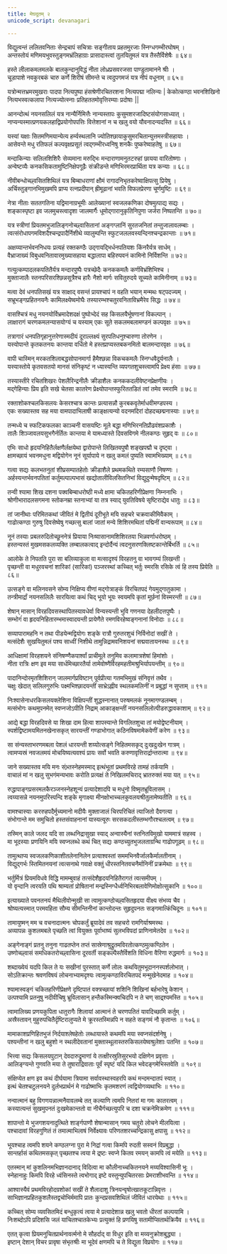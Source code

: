 ```yaml
---
title: मेघदूतम् २  
unicode_script: devanagari  

---
```


<div class="audioEmbed" caption="वेदभूमिपाठः" src="https://archive .org/download/meghadUta-mUlam-vedabhoomi.org/Um1-10.mp3"></div>

 विद्युत्वन्तं ललितवनिताः सेन्द्रचापं सचित्राः
 सङ्गीताय प्रहतमुरजाः स्निग्धगम्भीरघोषम् ।  
 अन्तस्तोयं मणिमयभुवस्तुङ्गमभ्रंलिहाग्राः
 प्रासादास्त्वां तुलयितुमलं यत्र तैस्तैर्विशेषैः ॥ ६४॥

 हस्ते लीलाकमलमलके बालकुन्दानुविद्धं
 नीता लोध्रप्रसवरजसा पाण्डुतामानने श्रीः ।  
 चूडापाशे नवकुरबकं चारु कर्णे शिरीषं
 सीमन्ते च त्वदुपगमजं यत्र नीपं वधूनाम् ॥ ६५॥

 यत्रोन्मत्तभ्रमरमुखराः पादपा नित्यपुष्पा
 हंसश्रेणीरचितरशना नित्यपद्मा नलिन्यः |
 केकोत्कण्ठा भवनशिखिनो नित्यभस्वत्कलापा
 नित्यज्योत्स्नाः प्रतिहततमोवृत्तिरम्याः प्रदोषाः ||

 आनन्दोत्थं नयनसलिलं यत्र नान्यैर्निमित्तैः
 नान्यस्तापः कुसुमशरजादिष्टसंयोगसाध्यात् ।  
 नाप्यन्यस्मात्प्रणयकलहाद्विप्रयोगोपपत्तिः
 वित्तेशानां न च खलु वयो यौवनादन्यदस्ति ॥ ६६॥

 यस्यां यक्षाः सितमणिमयान्येत्य हर्म्यस्थलानि
 ज्योतिश्छायाकुसुमरचितान्युत्तमस्त्रीसहायाः ।  
 आसेवन्ते मधु रतिफलं कल्पवृक्षप्रसूतं
 त्वद्गम्भीरध्वनिषु शनकैः पुष्करेष्वाहतेषु ॥ ६७॥

 मन्दाकिन्याः सलिलशिशिरैः सेव्यमाना मरुद्भिः
 मन्दाराणामनुतटरुहां छायया वारितोष्णाः ।  
 अन्वेष्टव्यैः कनकसिकतामुष्टिनिक्षेपगूढैः
 संक्रीडन्ते मणिभिरमरप्रार्थिता यत्र कन्याः ॥ ६८॥

 नीवीबन्धोच्छ्वसितशिथिलं यत्र बिम्बाधराणां
 क्षौमं रागादनिभृतकरेष्वाक्षिपत्सु प्रियेषु ।  
 अर्चिस्तुङ्गानभिमुखमपि प्राप्य रत्नप्रदीपान्
 ह्रीमूढानां भवति विफलप्रेरणा चूर्णमुष्टिः ॥ ६९॥

 नेत्रा नीताः सततगतिना यद्विमानाग्रभूमीः
 आलेख्यानां स्वजलकणिका दोषमुत्पाद्य सद्यः ।  
 शङ्कास्पृष्टा इव जलमुचस्त्वादृशा जालमार्गैः
 धूमोद्गारानुकृतिनिपुणा जर्जरा निष्पतन्ति ॥ ७०॥

 यत्र स्त्रीणां प्रियतमभुजालिङ्गनोच्छ्वासितानां
 अङ्गग्लानिं सुरतजनितां तन्तुजालावलम्बाः ।  
 त्वत्संरोधापगमविशदैश्चन्द्रपादैर्निशीथे
 व्यालुम्पन्ति स्फुटजललवस्यन्दिनश्चन्द्रकान्ताः ॥ ७१॥

 अक्षय्यान्तर्भवननिधयः प्रत्यहं रक्तकण्ठैः
 उद्गायद्भिर्धनपतियशः किंनरैर्यत्र सार्धम् ।  
 वैभ्राजाख्यं विबुधवनितावारमुख्यासहाया
 बद्धालापा बहिरुपवनं कामिनो निर्विशन्ति ॥ ७२॥

 गत्युत्कम्पादलकपतितैर्यत्र मन्दारपुष्पैः
 पत्रच्छेदैः कनककमलैः कर्णविभ्रंशिभिश्च ।  
 मुक्ताजालैः स्तनपरिसरश्छिन्नसूत्रैश्च हारैः
 नैशो मार्गः सवितुरुदये सूच्यते कामिनीनाम् ॥ ७३॥

 मत्वा देवं धनपतिसखं यत्र साक्षाद् वसन्तं
 प्रायश्चापं न वहति भयान् मन्मथः षट्पदज्यम् ।  
 सभ्रूभङ्गप्रहितनयनैः कामिलक्ष्येष्वमोघैः
 तस्यारम्भश्चतुरवनिताविभ्रमैरेव सिद्धः ॥ ७४॥

 <div class="audioEmbed" caption="वेदभूमिपाठः" src="https://archive .org/download/meghadUta-mUlam-vedabhoomi.org/Um11-20.mp3"></div>

 वासश्चित्रं मधु नयनयोर्विभ्रमादेशदक्षं
 पुष्पोभ्देदं सह किसलयैर्भूषणानां विकल्पान् ।  
 लाक्षारागं चरणकमलन्यासयोग्यं च यस्याम्
 एकः सूते सकलमबलामण्डनं कल्पवृक्षः ॥ ७५॥

 तत्रागारं धनपतिगृहानुत्तरेणास्मदीयं
 दूराल्लक्ष्यं सुरपतिधनुश्चारुणा तोरणेन ।  
 यस्योपान्ते कृतकतनयः कान्तया वर्धितो मे
 हस्तप्राप्यस्तबकनमितो बालमन्दारवृक्षः ॥ ७६॥

 वापी चास्मिन् मरकतशिलाबद्धसोपानमार्गा
 हैमैश्छन्ना विकचकमलैः स्निग्धवैदूर्यनालैः ।  
 यस्यास्तोये कृतवसतयो मानसं संनिकृष्टं
 न ध्यास्यन्ति व्यपगतशुचस्त्वामपि प्रेक्ष्य हंसाः ॥ ७७॥

 तस्यास्तीरे रचितशिखरः पेशलैरिन्द्रनीलैः
 क्रीडाशैलः कनककदलीवेष्टनप्रेक्षणीयः ।  
 मद्गेहिन्याः प्रिय इति सखे चेतसा कातरेण
 प्रेक्ष्योपान्तस्फुरिततडितं त्वां तमेव स्मरामि ॥ ७८॥

 रक्ताशोकश्चलकिसलयः केसरश्चात्र कान्तः
 प्रत्यासन्नौ कुरबकवृतेर्माधवीमण्डपस्य ।  
 एकः सख्यास्तव सह मया वामपादाभिलाषी
 काङ्क्षत्यन्यो वदनमदिरां दोहदच्छद्मनास्याः ॥ ७९॥

 तन्मध्ये च स्फटिकफलका काञ्चनी वासयष्टिः
 मूले बद्धा मणिभिरनतिप्रौढवंशप्रकाशैः ।  
 तालैः शिञ्जावलयसुभगैर्नर्तितः कान्तया मे
 यामध्यास्ते दिवसविगमे नीलकण्ठः सुहृद् वः ॥ ८०॥

 एभिः साधो हृदयनिहितैर्लक्षणैर्लक्षयेथा
 द्वारोपान्ते लिखितवपुषौ शङ्खपद्मौ च दृष्ट्वा ।  
 क्षामच्छायं भवनमधुना मद्वियोगेन नूनं
 सूर्यापाये न खलु कमलं पुष्यति स्वामभिख्याम् ॥ ८१॥

 गत्वा सद्यः कलभतनुतां शीघ्रसम्पातहेतोः
 क्रीडाशैले प्रथमकथिते रम्यसाणौ निषण्णः ।  
 अर्हस्यन्तर्भवनपतितां कर्तुमल्पाल्पभासं
 खद्योतालीविलसितनिभां विद्युदुन्मेषदृष्टिम् ॥ ८२॥

 तन्वी श्यामा शिख दशना पक्वबिम्बाधरोष्ठी
 मध्ये क्षामा चकितहरिणीप्रेक्षणा निम्ननाभिः ।  
 श्रोणीभारादलसगमना स्तोकनम्रा स्तनाभ्यां
 या तत्र स्याद् युवतिविषये सृष्टिराद्येव धातुः ॥ ८३॥

 तां जानीथाः परिमितकथां जीवितं मे द्वितीयं
 दूरीभूते मयि सहचरे चक्रवाकीमिवैकाम् ।  
 गाढोत्कण्ठा गुरुषु दिवसेष्वेषु गच्छत्सु बालां
 जातां मन्ये शिशिरमथितां पद्मिनीं वान्यरूपाम् ॥ ८४॥

<div class="audioEmbed" caption="वेदभूमिपाठः" src="https://archive .org/download/meghadUta-mUlam-vedabhoomi.org/Um21-30.mp3"></div>

 नूनं तस्याः प्रबलरुदितोच्छूननेत्रं प्रियाया
 निःष्वासानामशिशिरतया भिन्नवर्णाधरोष्ठम् ।  
 हस्तन्यस्तं मुखमसकलव्यक्ति लम्बालकत्वाद्
 इन्दोर्दैन्यं त्वदनुसरणक्लिष्टकान्तेर्बिभर्ति ॥ ८५॥

 आलोके ते निपतति पुरा सा बलिव्याकुला वा
 मत्सादृश्यं विरहतनु वा भावगम्यं लिखन्ती ।  
 पृच्छन्ती वा मधुरवचनां शारिकां (सारिकां) पञ्जरस्थां
 कच्चित् भर्तुः स्मरसि रसिके त्वं हि तस्य प्रियेति ॥ ८६॥

 उत्सङ्गे वा मलिनवसने सोम्य निक्षिप्य वीणां
 मद्गोत्राङ्कं विरचितपदं गेयमुद्गातुकामा ।  
 तन्त्रीमार्द्रां नयनसलिलैः सारयित्वा कथं चिद्
 भूयो भूयः स्वयमपि कृतां मूर्छनां विस्मरन्ती ॥ ८७॥

 शेषान् मासान् विरहदिवसस्थापितस्यावधेर्वा
 विन्यस्यन्ती भुवि गणनया देहलीदत्तपुष्पैः ।  
 सम्भोगंं वा हृदयनिहितारम्भमास्वादयन्ती
 प्रायेणैते रमणविरहेष्वङ्गनानां विनोदाः ॥ ८८॥

 सव्यापारामहनि न तथा पीडयेन्मद्वियोगः
 शङ्के रात्रौ गुरुतरशुचं निर्विनोदां सखीं ते ।  
 मत्संदेशैः सुखयितुमलं पश्य साध्वीं निशीथे
 तामुन्निद्रामवनिशयनां सद्मवातायनस्थः ॥ ८९॥

 आधिक्षामां विरहशयने संनिषण्णैकपार्श्वां
 प्राचीमूले तनुमिव कलामात्रशेषां हिमांशोः ।  
 नीता रात्रिः क्षण इव मया सार्धमिच्छारतैर्या
 तामेवोष्णैर्विरहमहतीमश्रुभिर्यापयन्तीम् ॥ ९०॥

 पादानिन्दोरमृतशिशिरान् जालमार्गप्रविष्टान्
 पूर्वप्रीत्या गतमभिमुखं संनिवृत्तं तथैव ।  
 चक्षुः खेदात् सलिलगुरुभिः पक्ष्मभिश्छादयन्तीं
 साभ्रेऽह्नीव स्थलकमलिनीं न प्रबुद्धां न सुप्ताम् ॥ ९१॥

 निःश्वासेनाधरकिसलयक्लेशिना विक्षिपन्तीं
 शुद्धस्नानात् परुषमलकं नूनमागण्डलम्बम् ।  
 मत्संभोगः कथमुपनमेत् स्वप्नजोऽपीति निद्राम्
 आकाङ्क्षन्तीं नयनसलिलोत्पीडरुद्धावकाशाम् ॥ ९२॥

 आद्ये बद्धा विरहदिवसे या शिखा दाम हित्वा
 शापस्यान्ते विगलितशुचा तां मयोद्वेष्टनीयाम् ।  
 स्पर्शद्विष्टामयमितनखेनासकृत् सारयन्तीं
 गण्डाभोगात् कठिनविषमामेकवेणीं करेण ॥ ९३॥

 सा संन्यस्ताभरणमबला पेशलं धारयन्ती
 शय्योत्सङ्गे निहितमसकृद् दुःखदुःखेन गात्रम् ।  
 त्वामप्यस्रं नवजलमयं मोचयिष्यत्यवश्यं
 प्रायः सर्वो भवति करुणावृत्तिरार्द्रान्तरात्मा ॥ ९४॥

 <div class="audioEmbed" caption="वेदभूमिपाठः" src="https://archive .org/download/meghadUta-mUlam-vedabhoomi.org/Um31-40.mp3"></div>

 जाने सख्यास्तव मयि मनः संभ्र्तस्नेहमस्माद्
 इत्थंभूतां प्रथमविरहे तामहं तर्कयामि ।  
 वाचालं मां न खलु सुभगंमन्यभावः करोति
 प्रत्यक्षं ते निखिलमचिराद् भ्रातरुक्तं मया यत् ॥ ९५॥

 रुद्धापाङ्गप्रसरमलकैरञ्जनस्नेहशून्यं
 प्रत्यादेशादपि च मधुनो विष्मृतभ्रूविलासम् ।  
 त्वय्यासन्ने नयनमुपरिस्पन्दि शङ्के मृगाक्ष्या
 मीनक्षोभाच्चलकुवलयश्रीतुलामेष्यतीति ॥ ९६॥

 वामश्चास्याः कररुहपदैर्मुच्यमानो मदीयैः
 मुक्ताजालं चिरपरिचितं त्याजितो दैवगत्या ।  
 संभोगान्ते मम समुचितो हस्तसंवाहनानां
 यास्यत्यूरुः सरसकदलीस्तम्भगौरश्चलत्वम् ॥ ९७॥

 तस्मिन् काले जलद यदि सा लब्धनिद्रासुखा स्याद्
 अन्वास्यैनां स्तनितविमुखो याममात्रं सहस्व ।  
 मा भूदस्याः प्रणयिनि मयि स्वप्नलब्धे कथं चित्
 सद्यः कण्ठच्युतभुजलताग्रन्थि गाढोपगूढम् ॥ ९८॥

 तामुत्थाप्य स्वजलकणिकाशीतलेनानिलेन
 प्रत्याश्वस्तां सममभिनवैर्जालकैर्मालतीनाम् ।  
 विद्युद्गर्भः स्तिमितनयनां त्वत्सनाथे गवाक्षे
 वक्तुं धीरस्तनितवचनैर्मानिनीं प्रक्रमेथाः ॥ ९९॥

 भर्तुर्मित्रं प्रियमविधवे विद्धि मामम्बुवाहं
 तत्संदेशैहृदयनिहितैरागतं त्वत्समीपम् ।  
 यो वृन्दानि त्वरयति पथि श्राम्यतां प्रोषितानां
 मन्द्रस्निग्धैर्ध्वनिभिरबलावेणिमोक्षोत्सुकानि ॥ १००॥

 इत्याख्याते पवनतनयं मैथिलीवोन्मुखी सा
 त्वामुत्कण्ठोच्छ्वसितहृदया वीक्ष्य संभव्य चैव ।  
 श्रोष्यत्यस्मात् परमवहिता सौम्य सीमन्तिनीनां
 कान्तोदन्तः सुहृदुपनतः सङ्गमात्किंचिदूनः ॥ १०१॥

 तामायुष्मन् मम च वचनादात्मनः चोपकर्तुं
 ब्रूयादेवं तव सहचरो रामगिर्याश्रमस्थः ।  
 अव्यापन्नः कुशलमबले पृच्छति त्वां वियुक्तः
 पूर्वाभाष्यं सुलभविपदां प्राणिनामेतदेव ॥ १०२॥

 अङ्गेनाङ्गं प्रतनु तनुना गाढतप्तेन तप्तं
 सास्रेणाश्रुद्रुतमविरतोत्कण्ठमुत्कण्ठितेन ।  
 उष्णोच्छ्वासं समधिकतरोच्छ्वासिना दूरवर्ती
 सङ्कल्पैस्तैर्विशति विधिना वैरिणा रुद्धमार्गः ॥ १०३॥

 शब्दाख्येयं यदपि किल ते यः सखीनां पुरस्तात्
 कर्णे लोलः कथयितुमभूदाननस्पर्शलोभात् ।  
 सोऽतिक्रान्तः श्रवणविषयं लोचनाभ्यामदृश्यः
 त्वामुत्कण्ठाविरचितपदं मन्मुखेनेदमाह ॥ १०४॥

 <div class="audioEmbed" caption="वेदभूमिपाठः" src="https://archive .org/download/meghadUta-mUlam-vedabhoomi.org/Um41-52.mp3"></div>

 श्यामास्वङ्गं चकितहरिणीप्रेक्षणे दृष्टिपातं
 वक्त्रच्छायां शशिनि शिखिनां बर्हभारेषु केशान् ।  
 उत्पश्यामि प्रतनुषु नदीवीचिषु भ्रूविलासान्
 हन्तैकस्मिन्क्वचिदपि न ते चण्  साद्र्श्यमस्ति ॥ १०५॥

 त्वामालिख्य प्रणयकुपिता धातुरागैः शिलायां
 आत्मानं ते चरणपतितं यावदिच्छामि कर्तुम् ।  
 अस्रैस्तावन् मुहुरुपचितैर्दृष्टिरालुप्यते मे
 क्रूरस्तस्मिन्नपि न सहते सङ्गमं नौ कृतान्तः ॥ १०६॥

 मामाकाशप्रणिहितभुजं निर्दयाश्लेषहेतोः
 लब्धायास्ते कथमपि मया स्वप्नसंदर्शनेषु ।  
 पश्यन्तीनां न खलु बहुशो न स्थलीदेवतानां
 मुक्तास्थूलास्तरुकिसलयेष्वश्रुलेशाः पतन्ति ॥ १०७॥

 भित्त्वा सद्यः किसलयपुटान् देवदारुद्रुमाणां
 ये तत्क्षीरस्रुतिसुरभयो दक्षिणेन प्रवृत्ताः ।  
 आलिङ्ग्यन्ते गुणवति मया ते तुषाराद्रिवाताः
 पूर्वं स्पृष्टं यदि किल भवेदङ्गमेभिस्तवेति ॥ १०९॥

 संक्षिप्येत क्षण इव कथं दीर्घयामा त्रियामा
 सर्वावस्थास्वहरपि कथं मन्दमन्दातपं स्यात् ।  
 इत्थं चेतश्चटुलनयने दुर्लभप्रार्थनं मे
 गाढोष्माभिः कृतमशरणं त्वद्वियोगव्यथाभिः ॥ ११०॥

 नन्वात्मानं बहु विगणयन्नात्मनैवावलम्बे
 तत् कल्याणि त्वमपि नितरां मा गमः कातरत्वम् ।  
 कस्यात्यन्तं सुखमुपनतं दुःखमेकान्ततो वा
 नीचैर्गच्छत्युपरि च दशा चक्रनेमिक्रमेण ॥ १११॥

 शापान्तो मे भुजगशयनादुत्थिते शार्ङ्गपाणौ
 शेषान्मासान् गमय चतुरो लोचने मीलयित्वा ।  
 पश्चादावां विरहगुणितं तं तमात्माभिलाषं
 निर्वेक्ष्यावः परिणतशरच्चन्द्रिकासु क्षपासु ॥ ११२॥

 भूयश्चाह त्वमपि शयने कण्ठलग्ना पुरा मे
 निद्रां गत्वा किमपि रुदती सस्वनं विप्रबुद्धा ।  
 सान्तर्हासं कथितमसकृत् पृच्छतश्च त्वया मे
 द्र्ष्टः स्वप्ने कितव रमयन् कामपि त्वं मयेति ॥ ११३॥

 एतस्मान् मां कुशलिनमभिज्ञानदानाद् विदित्वा
 मा कौलीनाच्चकितनयने मय्यविश्वासिनी भूः ।  
 स्नेहानाहुः किमपि विरहे ध्वंसिनस्ते त्वभोगाद्
 इष्टे वस्तुन्युपचितरसाः प्रेमराशीभवन्ति ॥ ११४॥

 आश्वास्यैवं प्रथमविरहोदग्रशोकां सखीं ते
 शैलादाशु त्रिनयन्वृषोत्खातकूटान्निवृत्तः ।  
 साभिज्ञानप्रहितकुशलैस्तद्वचोभिर्ममापि
 प्रातः कुन्दप्रसवशिथिलं जीवितं धारयेथाः ॥ ११५॥

 कच्चित् सोम्य व्यवसितमिदं बन्धुकृत्यं त्वया मे
 प्रत्यादेशान्न  खलु भवतो धीरतां कल्पयामि ।  
 निःशब्दोऽपि प्रदिशसि जलं याचितश्चातकेभ्यः
 प्रत्युक्तं हि प्रणयिषु सतामीप्सितार्थक्रियैव ॥ ११६॥

 एतत् कृत्वा प्रियमनुचितप्रार्थनावर्त्मनो मे
 सौहर्दाद् वा विधुर इति वा मय्यनुक्रोशबुद्ध्या ।  
 इष्टान् देशान् विचर प्रावृषा संभृतश्रीः
 मा भूदेवं क्षणमपि च ते विद्युता विप्रयोगः ॥ ११७॥
